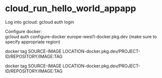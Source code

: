 # cloud_run_hello_world_appapp

Log into gcloud: gcloud auth login <br>

Configure docker: <br>
gcloud auth configure-docker europe-west1-docker.pkg.dev (make sure to specify appropriate region)

docker tag SOURCE-IMAGE LOCATION-docker.pkg.dev/PROJECT-ID/REPOSITORY/IMAGE:TAG

docker tag SOURCE-IMAGE LOCATION-docker.pkg.dev/PROJECT-ID/REPOSITORY/IMAGE:TAG
